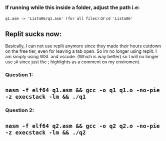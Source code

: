 ### If running while this inside a folder, adjust the path i.e:
```q1.asm -> 'Lista06/q1.asm' (for all files)``` or ```cd 'Lista06'```

## Replit sucks now:
Basically, I can not use replit anymore since they made their hours cutdown on the free tier, even for leaving a tab open. So im no longer using replit. I am simply using WSL and vscode. (Which is way better) so I will no longer use ;# since just the ; highlights as a comment on my enviroment.

### Question 1:
```nasm -f elf64 q1.asm && gcc -o q1 q1.o -no-pie -z execstack -lm && ./q1```
---

### Question 2:
```nasm -f elf64 q2.asm && gcc -o q2 q2.o -no-pie -z execstack -lm && ./q2```
---
